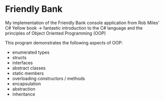 # Friendly Bank

My implementation of the Friendly Bank console application from Rob Miles' C# Yellow book 
-> fantastic introduction to the C# language and the principles of Object Oriented Programming (OOP)


This program demonstrates the following aspects of OOP:
- enumerated types
- structs
- interfaces
- abstract classes
- static members
- overloading constructors / methods
- encapsulation
- abstraction
- inheritance
